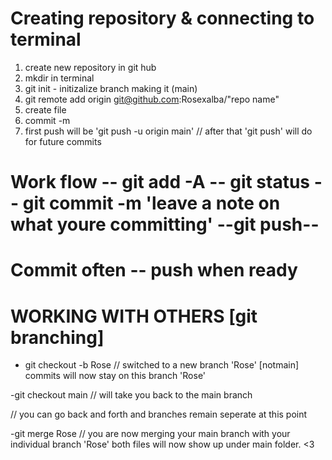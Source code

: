 # Creating repository & connecting to terminal


1. create new repository in git hub 
2. mkdir in terminal 
3. git init - initizalize branch making it (main)
4. git remote add origin git@github.com:Rosexalba/"repo name"
5. create file 
6. commit -m 
7. first push will be 'git push -u origin main'
   // after that 'git push' will do for future commits 


# Work flow -- git add -A -- git status -- git commit -m 'leave a note on what youre committing' --git push--
# Commit often -- push when ready 

# WORKING WITH OTHERS [git branching]

- git checkout -b Rose
// switched to a new branch 'Rose' [notmain]
commits will now stay on this branch 'Rose'

-git checkout main // will take you back to the main branch 

// you can go back and forth and branches remain seperate at this point

-git merge Rose // you are now merging your main branch with your individual branch 'Rose'
both files will now show up under main folder. <3
